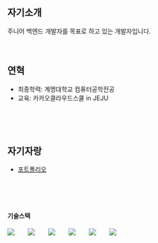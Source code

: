 ## 자기소개
주니어 백엔드 개발자를 목표로 하고 있는 개발자입니다.
<br />
<br />
<br />

## 연혁
- 최종학력: 계명대학교 컴퓨터공학전공
- 교육: 카카오클라우드스쿨 in JEJU
<br />
<br />
<br />

## 자기자랑
- [포트폴리오](https://shelled-felidae-c85.notion.site/44b3c037025c41c4a3fefe0d605802a0?pvs=74")
<br />
<br />
<br />

#### 기술스택
<div style="display:flex;gap:30px;flex-wrap:wrap;">
  <img src="https://img.shields.io/badge/js-F7DF1E?style=for-the-badge&logo=javascript&logoColor=black">
  <img src="https://img.shields.io/badge/ts-3178C6?style=for-the-badge&logo=typescript&logoColor=white">
  <img src="https://img.shields.io/badge/express-000000?style=for-the-badge&logo=express&logoColor=white">
  <img src="https://img.shields.io/badge/MySQL-4479A1?style=for-the-badge&logo=mysql&logoColor=white">
  <img src="https://img.shields.io/badge/Docker-2496ED?style=for-the-badge&logo=Docker&logoColor=white">
  <img src="https://img.shields.io/badge/AWS-232F3E?style=for-the-badge&logo=amazonaws&logoColor=white">
</div>
<br />
<br />
<br />
